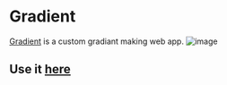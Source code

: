 # Gradient
[Gradient](https://gradientorg.netlify.app/) is a custom gradiant making web app.
![image](https://user-images.githubusercontent.com/82938580/120974866-3f869480-c78e-11eb-81eb-a0048a74960b.png)
## Use it [here](https://gradientorg.netlify.app/)
